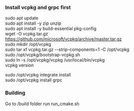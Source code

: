 ### Install vcpkg and grpc first

sudo apt update<br>
sudo apt install -y zip unzip<br>
sudo apt install -y build-essential pkg-config<br>
wget -O vcpkg.tar.gz https://github.com/microsoft/vcpkg/archive/master.tar.gz<br>
sudo mkdir /opt/vcpkg<br>
sudo tar xf vcpkg.tar.gz --strip-components=1 -C /opt/vcpkg<br>
sudo /opt/vcpkg/bootstrap-vcpkg.sh<br>
sudo ln -s /opt/vcpkg/vcpkg /usr/local/bin/vcpkg<br>
vcpkg version<br>

sudo /opt/vcpkg integrate install<br>
sudo /opt/vcpkg install grpc<br>


### Building
Go to /build folder run
run_cmake.sh

